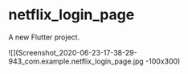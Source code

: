 # netflix_login_page

A new Flutter project.

![](Screenshot_2020-06-23-17-38-29-943_com.example.netflix_login_page.jpg -100x300)
